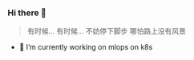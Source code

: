 ### Hi there 👋

<blockquote class='blockquote-center'>有时候... 有时候... 不妨停下脚步
哪怕路上没有风景  
</blockquote>
 

- 🔭 I’m currently working on mlops on k8s 


<!--
**wucb/wucb** is a ✨ _special_ ✨ repository because its `README.md` (this file) appears on your GitHub profile.

Here are some ideas to get you started:

- 🔭 I’m currently working on ...
- 🌱 I’m currently learning ...
- 👯 I’m looking to collaborate on ...
- 🤔 I’m looking for help with ...
- 💬 Ask me about ...
- 📫 How to reach me: ...
- 😄 Pronouns: ...
- ⚡ Fun fact: ...
-->
